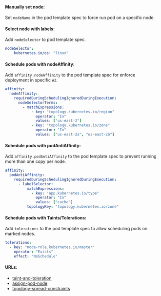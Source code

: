 #### Manually set node:
Set `nodeName` in the pod template spec to force run pod on a specific node.

#### Select node with labels:
Add `nodeSelector` to pod template spec.
```yaml
nodeSelector:
    kubernetes.io/os: "linux"
```

#### Schedule pods with nodeAffinity:
Add `affinity.nodeAffinity` to the pod template spec for enforce deployment in specific `AZ`.
```yaml
affinity:
  nodeAffinity:
    requiredDuringSchedulingIgnoredDuringExecution:
      nodeSelectorTerms:
        - matchExpressions:
            - key: "topology.kubernetes.io/region"
              operator: "In"
              values: ["us-east-2"]
            - key: "topology.kubernetes.io/zone"
              operator: "In"
              values: ["us-east-2a", "us-east-2b"]
```

#### Schedule pods with podAntiAffinity:
Add `affinity.podAntiAffinity` to the pod template spec to prevent running more than one copy per node.
```yaml
affinity:
  podAntiAffinity:
    requiredDuringSchedulingIgnoredDuringExecution:
      - labelSelector:
          matchExpressions:
            - key: "app.kubernetes.io/type"
              operator: "In"
              values: ["cache"]
          topologyKey: "topology.kubernetes.io/zone"
```

#### Schedule pods with Taints/Tolerations:
Add `tolerations` to the pod template spec to allow scheduling pods on marked nodes.
```yaml
tolerations:
  - key: "node-role.kubernetes.io/master"
    operator: "Exists"
    effect: "NoSchedule"
```

#### URLs:
- [taint-and-toleration](https://kubernetes.io/docs/concepts/scheduling-eviction/taint-and-toleration/)
- [assign-pod-node](https://kubernetes.io/docs/concepts/scheduling-eviction/assign-pod-node/)
- [topology-spread-constraints](https://kubernetes.io/docs/concepts/scheduling-eviction/topology-spread-constraints/)
